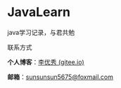# JavaLearn

java学习记录，与君共勉

联系方式

**个人博客**：[李优秀 (gitee.io)](https://tomliyouxiu.github.io/)

**邮箱**：sunsunsun5675@foxmail.com

